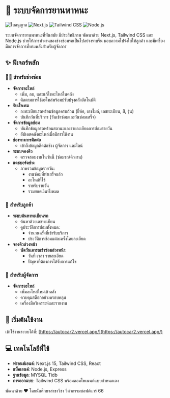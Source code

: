 # 🚗 ระบบจัดการยานพาหนะ

![ใบอนุญาต](https://img.shields.io/badge/license-MIT-blue.svg)
![Next.js](https://img.shields.io/badge/Next.js-15-black)
![Tailwind CSS](https://img.shields.io/badge/Tailwind-3.4-38B2AC)
![Node.js](https://img.shields.io/badge/Node.js-20.x-green)

ระบบจัดการยานพาหนะที่ทันสมัย มีประสิทธิภาพ พัฒนาด้วย Next.js, Tailwind CSS และ Node.js ช่วยให้การทำงานของช่างซ่อมรถเป็นไปอย่างราบรื่น มอบความโปร่งใสให้ลูกค้า และมีเครื่องมือการจัดการที่ทรงพลังสำหรับผู้จัดการ

## ✨ ฟีเจอร์หลัก

### 👨‍🔧 สำหรับช่างซ่อม
- **จัดการอะไหล่**
  - เพิ่ม, ลบ, และแก้ไขอะไหล่ในคลัง
  - ติดตามการใช้อะไหล่พร้อมปรับปรุงคลังอัตโนมัติ
- **รับเรื่องรถ**
  - ลงทะเบียนรถพร้อมข้อมูลครบถ้วน (ยี่ห้อ, เลขไมล์, เลขทะเบียน, สี, รุ่น)
  - บันทึกวันที่บริการ (วันเข้าซ่อมและวันซ่อมเสร็จ)
- **จัดการข้อมูลซ่อม**
  - บันทึกข้อมูลรถพร้อมสถานะและรายละเอียดการซ่อมรายวัน
  - อัปเดตคลังอะไหล่เมื่อมีการใช้งาน
- **ช่องทางการติดต่อ**
  - เข้าถึงข้อมูลติดต่อช่าง ผู้จัดการ และไลน์
- **ระบบจองคิว**
  - ตรวจสอบงานในวันนี้ (ซ่อมรถ/คิวงาน)
- **แดชบอร์ดช่าง**
  - ภาพรวมข้อมูลรายวัน:
    - งานซ่อมที่ทำเสร็จแล้ว
    - อะไหล่ที่ใช้
    - รายรับรายวัน
    - รวมยอดเงินทั้งหมด

### 👥 สำหรับลูกค้า
- **ระบบค้นหาทะเบียนรถ**
  - ค้นหาด้วยเลขทะเบียน
  - ดูประวัติการซ่อมทั้งหมด:
    - จำนวนครั้งที่เข้ารับบริการ
    - ประวัติการซ่อมแต่ละครั้งโดยละเอียด
- **จองคิวล่วงหน้า**
  - **นัดวันเอารถเข้าซ่อมล่วงหน้า**:
    - วันที่ เวลา รายละเอียด
    - ปัญหาที่ต้องการได้รับการแก้ไข

### 👔 สำหรับผู้จัดการ
- **จัดการอะไหล่**
  - เพิ่มอะไหล่ใหม่เข้าคลัง
  - ควบคุมสต็อกอย่างครอบคลุม
  - เครื่องมือวิเคราะห์และรายงาน

## 🚀 เริ่มต้นใช้งาน

เข้าใช้งานระบบได้ที่: [https://autocar2.vercel.app/](https://autocar2.vercel.app/)

## 💻 เทคโนโลยีที่ใช้

- **ฟรอนต์เอนด์**: Next.js 15, Tailwind CSS, React
- **แบ็คเอนด์**: Node.js, Express
- **ฐานข้อมูล**: MYSQL Tidb
- **การออกแบบ**: Tailwind CSS พร้อมคอมโพเนนต์แบบกำหนดเอง





พัฒนาด้วย ❤️ โดยนักศึกษาสาขาวิชา วิศวกรรมซอฟต์แวร์ 66
